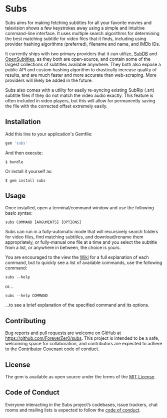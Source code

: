 # Subs

Subs aims for making fetching subtitles for all your favorite movies and television shows a few keystrokes away using a simple and intuitive command-line interface. It uses multiple search algorithms for determining the best matching subtitle for video files that it finds, including using provider hashing algorithms (preferred), filename and name, and IMDb IDs.

It currently ships with two primary providers that it can utilize, [SubDB](http://thesubdb.com/) and [OpenSubtitles](https://www.opensubtitles.org), as they both are open-source, and contain some of the largest collections of subtitles available anywhere. They both also expose a public API and custom hashing algorithm to drastically increase quality of results, and are much faster and more accurate than web-scraping. More providers will likely be added in the future.
 
Subs also comes with a utility for easily re-syncing existing SubRip (.srt) subtitle files if they do not match the video audio exactly. This feature is often included in video players, but this will allow for permanently saving the file with the corrected offset extremely easily.

## Installation

Add this line to your application's Gemfile:

```ruby
gem 'subs'
```

And then execute:

    $ bundle

Or install it yourself as:

    $ gem install subs

## Usage

Once installed, open a terminal/command window and use the following basic syntax:
```
subs COMMAND [ARGUMENTS] [OPTIONS]
```

Subs can run in a fully-automatic mode that will recursively search folders for video files, find matching subtitles, and download/rename them appropriately, or fully-manual one file at a time and you select the subtitle from a list, or anywhere in between, the choice is yours.

You are encouraged to the view the [Wiki](https://github.com/ForeverZer0/subs/wiki) for a full explanation of each command, but to quickly see a list of available commands, use the following command:
```
subs --help
```
or...
```
subs --help COMMAND
```
...to see a brief explanation of the specified command and its options.


## Contributing

Bug reports and pull requests are welcome on GitHub at https://github.com/ForeverZer0/subs. This project is intended to be a safe, welcoming space for collaboration, and contributors are expected to adhere to the [Contributor Covenant](http://contributor-covenant.org) code of conduct.

## License

The gem is available as open source under the terms of the [MIT License](https://opensource.org/licenses/MIT).

## Code of Conduct

Everyone interacting in the Subs project’s codebases, issue trackers, chat rooms and mailing lists is expected to follow the [code of conduct](https://github.com/[USERNAME]/osdb_client/blob/master/CODE_OF_CONDUCT.md).
